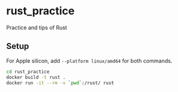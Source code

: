 # rust_practice

Practice and tips of Rust

## Setup

For Apple silicon, add `--platform linux/amd64` for both commands.

```bash
cd rust_practice
docker build -t rust .
docker run -it --rm -v `pwd`:/rust/ rust
```
